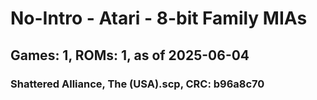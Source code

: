 # No-Intro - Atari - 8-bit Family MIAs
## Games: 1, ROMs: 1, as of 2025-06-04

### Shattered Alliance, The (USA).scp, CRC: b96a8c70
